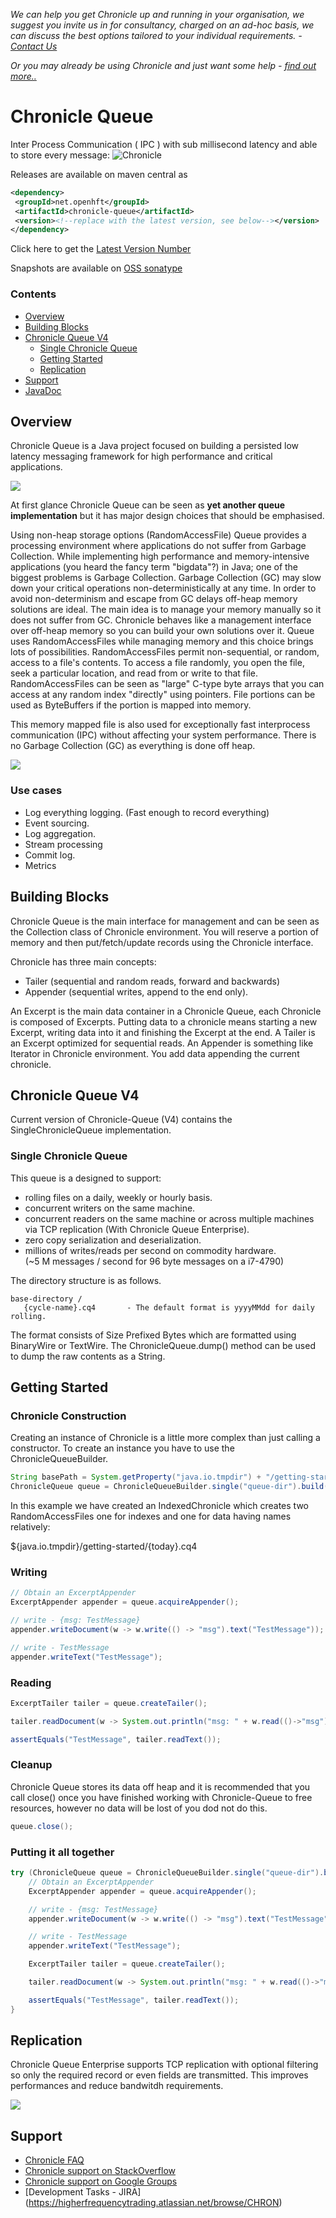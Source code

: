 *We can help you get Chronicle up and running in your organisation, we suggest you invite us in for consultancy, charged on an ad-hoc basis, we can discuss the best options tailored to your individual requirements. - [Contact Us](sales@chronicle.software)*

*Or you may already be using Chronicle and just want some help - [find out more..](http://chronicle.software/support/)*

# Chronicle Queue

Inter Process Communication ( IPC ) with sub millisecond latency and able to store every message:
![Chronicle](http://chronicle.software/wp-content/uploads/2014/07/ChronicleQueue_200px.png)


Releases are available on maven central as

 ```xml
<dependency>
  <groupId>net.openhft</groupId>
  <artifactId>chronicle-queue</artifactId>
  <version><!--replace with the latest version, see below--></version>
</dependency>
```
Click here to get the [Latest Version Number](http://search.maven.org/#search%7Cga%7C1%7Cg%3A%22net.openhft%22%20AND%20a%3A%22chronicle-queue%22)

Snapshots are available on [OSS sonatype](https://oss.sonatype.org/content/repositories/snapshots/net/openhft/chronicle-queue)



### Contents
* [Overview](https://github.com/OpenHFT/Chronicle-Queue#overview)
* [Building Blocks](https://github.com/OpenHFT/Chronicle-Queue#building-blocks)
* [Chronicle Queue V4](https://github.com/OpenHFT/Chronicle-Queue#chronicle-queue-v3)
  * [Single Chronicle Queue](https://github.com/OpenHFT/Chronicle-Queue#vanilla-chronicle)
  * [Getting Started](https://github.com/OpenHFT/Chronicle-Queue#getting-started)
  * [Replication](https://github.com/OpenHFT/Chronicle-Queue#replication)
* [Support](https://github.com/OpenHFT/Chronicle-Queue#support)
* [JavaDoc](http://openhft.github.io/Chronicle-Queue/apidocs/)

## Overview
Chronicle Queue is a Java project focused on building a persisted low latency messaging framework for high performance and critical applications.

![](http://chronicle.software/wp-content/uploads/2014/07/Chronicle-diagram_005.jpg)

At first glance Chronicle Queue can be seen as **yet another queue implementation** but it has major design choices that should be emphasised.

Using non-heap storage options (RandomAccessFile) Queue provides a processing environment where applications do not suffer from Garbage Collection. While implementing high performance and memory-intensive applications (you heard the fancy term "bigdata"?) in Java; one of the biggest problems is Garbage Collection. Garbage Collection (GC) may slow down your critical operations non-deterministically at any time. In order to avoid non-determinism and escape from GC delays off-heap memory solutions are ideal. The main idea is to manage your memory manually so it does not suffer from GC. Chronicle behaves like a management interface over off-heap memory so you can build your own solutions over it.
Queue uses RandomAccessFiles while managing memory and this choice brings lots of possibilities. RandomAccessFiles permit non-sequential, or random, access to a file's contents. To access a file randomly, you open the file, seek a particular location, and read from or write to that file. RandomAccessFiles can be seen as "large" C-type byte arrays that you can access at any random index "directly" using pointers. File portions can be used as ByteBuffers if the portion is mapped into memory.

This memory mapped file is also used for exceptionally fast interprocess communication (IPC) without affecting your system performance. There is no Garbage Collection (GC) as everything is done off heap.

![](http://chronicle.software/wp-content/uploads/2014/07/Screen-Shot-2014-09-30-at-11.24.53.png)

### Use cases

- Log everything logging. (Fast enough to record everything)
- Event sourcing.
- Log aggregation.
- Stream processing
- Commit log.
- Metrics

## Building Blocks
Chronicle Queue is the main interface for management and can be seen as the Collection class of Chronicle environment. You will reserve a portion of memory and then put/fetch/update records using the Chronicle interface.

Chronicle has three main concepts:
  * Tailer (sequential and random reads, forward and backwards)
  * Appender (sequential writes, append to the end only).

An Excerpt is the main data container in a Chronicle Queue, each Chronicle is composed of Excerpts. Putting data to a chronicle means starting a new Excerpt, writing data into it and finishing the Excerpt at the end.
A Tailer is an Excerpt optimized for sequential reads.
An Appender is something like Iterator in Chronicle environment. You add data appending the current chronicle.

## Chronicle Queue V4

Current version of Chronicle-Queue (V4) contains the SingleChronicleQueue implementation.

### Single Chronicle Queue
This queue is a designed to support:
 - rolling files on a daily, weekly or hourly basis.
 - concurrent writers on the same machine.
 - concurrent readers on the same machine or across multiple machines via TCP replication (With Chronicle Queue Enterprise).
 - zero copy serialization and deserialization.
 - millions of writes/reads per second on commodity hardware. <br/>(~5 M messages / second for 96 byte messages on a i7-4790)

The directory structure is as follows.

```
base-directory /
   {cycle-name}.cq4       - The default format is yyyyMMdd for daily rolling.
```

The format consists of Size Prefixed Bytes which are formatted using BinaryWire or TextWire.  The ChronicleQueue.dump() method can be used to dump the raw contents as a String.

## Getting Started

### Chronicle Construction
Creating an instance of Chronicle is a little more complex than just calling a constructor.
To create an instance you have to use the ChronicleQueueBuilder.

```java
String basePath = System.getProperty("java.io.tmpdir") + "/getting-started"
ChronicleQueue queue = ChronicleQueueBuilder.single("queue-dir").build();
```

In this example we have created an IndexedChronicle which creates two RandomAccessFiles one for indexes and one for data having names relatively:

${java.io.tmpdir}/getting-started/{today}.cq4

### Writing
```java
// Obtain an ExcerptAppender
ExcerptAppender appender = queue.acquireAppender();

// write - {msg: TestMessage}
appender.writeDocument(w -> w.write(() -> "msg").text("TestMessage"));

// write - TestMessage
appender.writeText("TestMessage");
```

### Reading
```java
ExcerptTailer tailer = queue.createTailer();

tailer.readDocument(w -> System.out.println("msg: " + w.read(()->"msg").text()));

assertEquals("TestMessage", tailer.readText());
```

### Cleanup

Chronicle Queue stores its data off heap and it is recommended that you call close() 
once you have finished working with Chronicle-Queue to free resources, however no data will be lost of you dod not do this.

```java
queue.close();
```

### Putting it all together
```java
try (ChronicleQueue queue = ChronicleQueueBuilder.single("queue-dir").build()) {
    // Obtain an ExcerptAppender
    ExcerptAppender appender = queue.acquireAppender();

    // write - {msg: TestMessage}
    appender.writeDocument(w -> w.write(() -> "msg").text("TestMessage"));

    // write - TestMessage
    appender.writeText("TestMessage");

    ExcerptTailer tailer = queue.createTailer();

    tailer.readDocument(w -> System.out.println("msg: " + w.read(()->"msg").text()));

    assertEquals("TestMessage", tailer.readText());
}
```

## Replication

Chronicle Queue Enterprise supports TCP replication with optional filtering so only the required record or even fields are transmitted. This improves performances and reduce bandwitdh requirements.

![](http://chronicle.software/wp-content/uploads/2014/07/Screen-Shot-2015-01-16-at-15.06.49.png)

##  Support
* [Chronicle FAQ](https://github.com/OpenHFT/Chronicle-Queue/blob/master/docs/FAQ.adoc)
* [Chronicle support on StackOverflow](http://stackoverflow.com/tags/chronicle/info)
* [Chronicle support on Google Groups](https://groups.google.com/forum/?hl=en-GB#!forum/java-chronicle)
* [Development Tasks - JIRA] (https://higherfrequencytrading.atlassian.net/browse/CHRON)
